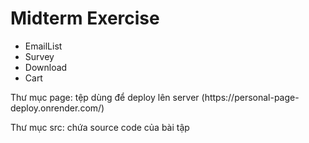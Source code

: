 # Midterm Exercise
- EmailList
- Survey
- Download
- Cart
<p>Thư mục page: tệp dùng để deploy lên server (https://personal-page-deploy.onrender.com/) </p>
<p>Thư mục src: chứa source code của bài tập</p>
